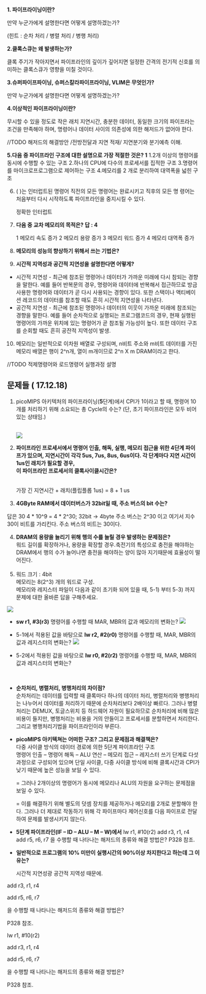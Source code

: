 **1. 파이프라이닝이란?**

만약 누군가에게 설명한다면 어떻게 설명하겠는가?

(힌트 : 순차 처리 / 병렬 처리 / 병행 처리)



**2.클록스큐는 왜 발생하는가?**

클록 주기가 작아지면서 파이프라인의 깊이가 깊어지면 일정한 간격의 전기적 신호를 의미하는 클록스큐가 영향을 미칠 것이다.



**3.슈퍼파이프파이닝, 슈퍼스칼라파이프라이닝, VLIM은 무엇인가?**

만약 누군가에게 설명한다면 어떻게 설명하겠는가?



**4.이상적인 파이프라이닝이란?**

무시할 수 있을 정도로 작은 래치 지연시간, 충분한 데이터, 동일한 크기의 파이프라는 조건을 만족해야 하며, 명령어나 데이터 사이의 의존성에 의한 해저드가 없어야 한다.



//TODO 해저드의 해결방안 /전방전달과 지연 적재/ 지연분기와 분기예측 이해.



**5.다음 중 파이프라인 구조에 대한 설명으로 가장 적절한 것은?  1**
1.2개 이상의 명령어를 동시에 수행할 수 있는 구조
2.하나의 CPU에 다수의 프로세서를 집적한 구조
3.명령어를 마이크로프로그램으로 제어하는 구조
4.메모리를 2 개로 분리하여 대역폭을 넓힌 구조

6. (               )는 인터럽트된 명령어 직전의 모든 명령어는 완료시키고 직후의 모든 명
   령어는 처음부터 다시 시작하도록 파이프라인을 중지시킬 수 있다.

   정확한 인터럽트

7. **다음 중 교차 메모리의 목적은? 답 : 4**

   1 메모리 속도 증가
   2 메모리 용량 증가
   3 메모리 워드 증가
   4 메모리 대역폭 증가

8.  **메모리의 성능의 향상하기 위해서 쓰는 기법은?**
   ​

9. **시간적 지역성과 공간적 지연성을 설명한다면 어떻게?**
   ​

- 시간적 지연성
  \- 최근에 참조된 명령어나 데이터가 가까운 미래에 다시 참되는 경향을 말한다. 예를 들어 반복문의 경우, 명령어와 데이터에 반복해서 접근하므로 방금 사용한 명령어와 데이터가 곧 다시 사용되는 경향이 있다. 또한 스택이나 액티베이션 레코드의 데이터를 참조할 때도 흔히 시간적 지연성을 나타낸다.
- 공간적 지연성
  \- 최근에 참조된 명령어나 데이터의 이웃이 가까운 미래에 참조되는 경향을 말한다. 예를 들어 순차적으로 실행되는 프로그램코드의 경우, 현재 실행된 명령어의 가까운 위치에 있는 명령어가 곧 참조될 가능성이 높다. 또한 데이터 구조를 순회할 때도 흔히 공잔적 지역성이 발생.

10. 메모리는 일반적으로 이차원 배열로 구성되며, n비트 주소와 m비트 데이터를 가진 메모리 배열은 행이 2^n개, 열이 m개이므로 2^n X m DRAM이라고 한다.


//TODO 적제명령어와 로드명령어 실행과정 설명



## 문제들 ( 17.12.18)

1. picoMIPS 아키텍처의 파이프라이닝(**5**단계)에서 CPI가 1이라고 할 때, 명령어 10개를 처리하기 위해 소요되는 총 Cycle의 수는? (단, 초기 파이프라인은 모두 비어있는 상태임.)  
   ​

   ![](https://ws3.sinaimg.cn/large/006tNc79gy1fml0mupridj30io0ik0zx.jpg)

2. **파이프라인 프로세서에서 명령어 인출, 해독, 실행, 메모리 접근을 위한 4단계 파이프가 있으며, 지연시간이 각각 5us, 7us, 8us, 6us이다. 각 단계마다 지연 시간이 1us인 래치가 필요할 경우,**  
   **이 파이프라인 프로세서의 클록사이클시간은?**  
   ​

   ​가장 긴 지연시간 + 래치(플립플롭 1us) =  8 + 1 us

3. **4GByte RAM에서 데이터버스가 32bit일 때, 주소 버스의 bit 수는?**

  ​답은 30
   4 * 10^9 = 4 * 2^30;
  ​32bit -> 4byte
  ​주소 버스는 2^30 이고 여기서 지수 30이 비트를 가리킨다.
  ​주소 버스의 비트는 30이다.

4. **DRAM의 용량을 늘리기 위해 행의 수를 늘릴 경우 발생하는 문제점은?**  
   ​
   워드 길이를 확장하거나, 용량을 확장할 경우.축전기의 특성으로 충전을 해야하는 DRAM에서 행의 수가 늘어나면 충전을 해야하는 양이 많아 지기때문에 효율성이 떨어진다.  
   ​
5. 워드 크기 : 4bit  
   메모리는 8(2^3) 개의 워드로 구성.  
   메모리와 레지스터 파일이 다음과 같이 초기화 되어 있을 때, 5-1) 부터 5-3) 까지 문제에 대한 올바른 답을 구해주세요.

![](https://ws3.sinaimg.cn/large/006tNc79gy1fml0scdacsj30vu0hqjt8.jpg)

-  **sw r1, #3(r3)** 명령어를 수행할 때 MAR, MBR의 값과 메모리의 변화는?
  ![](https://ws4.sinaimg.cn/large/006tNc79gy1fml16mjgf2j30ko0hagw4.jpg)

- 5-1에서 적용된 값을 바탕으로 **lw r2, #2(r0)** 명령어를 수행할 때, MAR, MBR의 값과 레지스터의 변화는?
  ![](https://ws4.sinaimg.cn/large/006tNc79gy1fml1crhb95j30ps0fen7a.jpg)

- 5-2에서 적용된 값을 바탕으로 **lw r0, #2(r2)** 명령어를 수행할 때, MAR, MBR의 값과 레지스터의 변화는?

  ​

- **순차처리, 병렬처리, 병행처리의 차이점?**  
  순차처리는 데이터를 입력할 때 클록마다 하나의 데이터 처리, 병렬처리와 병행처리는 나누어서 데이터를 처리하기 때문에 순차처리보다 2배이상 빠르다. 그러나 병렬처리는 DEMUX, 토글스위치 등 하드웨어 자원이 필요하므로 순차처리에 비해 많은 비용이 들지만, 병행처리는 비용을 거의 안들이고 프로세서를 분할하면서 처리한다. 그리고 병행처리기법을 파이프라인이라 부른다.

- **picoMIPS 아키텍쳐는 어떠한 구조? 그리고 문제점과 해결책은?**  
  다중 사이클 방식의 데이터 경로에 의한 5단계 파이프라인 구조  
  명령어 인출 – 명령어 해독 – ALU 연산 – 메모리 접근 – 레지스터 쓰기 단계로 다섯 과정으로 구성되어 있으며 
  단일 사이클, 다중 사이클 방식에 비해 클록시간과 CPI가 낮기 때문에 높은 성능을 보일 수 있다.

  = 그러나 2개이상의 명령어가 동시에 메모리나 ALU의 자원을 요구하는 문제점을 보일 수 있다. 

  = 이를 해결하기 위해 별도의 덧셈 장치를 제공하거나 메모리를 2개로 분할해야 한다. 그러나 더 제대로 작동하기 위해 각 파이프마다 제어신호를 다음 파이프로 전달하여 문제를 발생시키지 않는다.
  ​

- **5단계 파이프라인(IF – ID – ALU – M – W)에서**
  lw r1, #10(r2)
  add r3, r1, r4
  add r5, r6, r7
  을 수행할 때 나타나는 해저드의 종류와 해결 방법은?
  P328 참조.

- **일반적으로 프로그램의 10% 미만이 실행시간의 90%이상 차지한다고 하는데 그 이유는?**

  시간적 지연성광 공간적 지역성 때문에.

add r3, r1, r4

add r5, r6, r7

을 수행할 때 나타나는 해저드의 종류와 해결 방법은?

P328 참조.

lw r1, #10(r2)

add r3, r1, r4

add r5, r6, r7

을 수행할 때 나타나는 해저드의 종류와 해결 방법은?

P328 참조.
